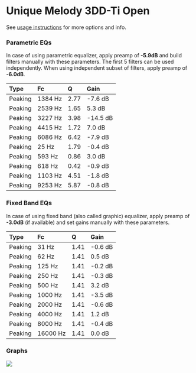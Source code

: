 # Unique Melody 3DD-Ti Open
See [usage instructions](https://github.com/jaakkopasanen/AutoEq#usage) for more options and info.

### Parametric EQs
In case of using parametric equalizer, apply preamp of **-5.9dB** and build filters manually
with these parameters. The first 5 filters can be used independently.
When using independent subset of filters, apply preamp of **-6.0dB**.

| Type    | Fc      |    Q | Gain     |
|:--------|:--------|:-----|:---------|
| Peaking | 1384 Hz | 2.77 | -7.6 dB  |
| Peaking | 2539 Hz | 1.65 | 5.3 dB   |
| Peaking | 3227 Hz | 3.98 | -14.5 dB |
| Peaking | 4415 Hz | 1.72 | 7.0 dB   |
| Peaking | 6086 Hz | 6.42 | -7.9 dB  |
| Peaking | 25 Hz   | 1.79 | -0.4 dB  |
| Peaking | 593 Hz  | 0.86 | 3.0 dB   |
| Peaking | 618 Hz  | 0.42 | -0.9 dB  |
| Peaking | 1103 Hz | 4.51 | -1.8 dB  |
| Peaking | 9253 Hz | 5.87 | -0.8 dB  |

### Fixed Band EQs
In case of using fixed band (also called graphic) equalizer, apply preamp of **-3.0dB**
(if available) and set gains manually with these parameters.

| Type    | Fc       |    Q | Gain    |
|:--------|:---------|:-----|:--------|
| Peaking | 31 Hz    | 1.41 | -0.6 dB |
| Peaking | 62 Hz    | 1.41 | 0.5 dB  |
| Peaking | 125 Hz   | 1.41 | -0.2 dB |
| Peaking | 250 Hz   | 1.41 | -0.3 dB |
| Peaking | 500 Hz   | 1.41 | 3.2 dB  |
| Peaking | 1000 Hz  | 1.41 | -3.5 dB |
| Peaking | 2000 Hz  | 1.41 | -0.6 dB |
| Peaking | 4000 Hz  | 1.41 | 1.2 dB  |
| Peaking | 8000 Hz  | 1.41 | -0.4 dB |
| Peaking | 16000 Hz | 1.41 | 0.0 dB  |

### Graphs
![](https://raw.githubusercontent.com/jaakkopasanen/AutoEq/master/results/crinacle/usound/Unique%20Melody%203DD-Ti%20Open/Unique%20Melody%203DD-Ti%20Open.png)